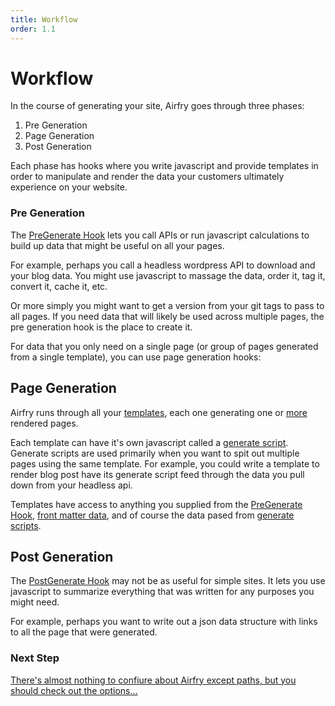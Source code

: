 ```yaml
---
title: Workflow
order: 1.1
---
```


# Workflow

In the course of generating your site, Airfry goes through three phases:

1. Pre Generation
2. Page Generation
3. Post Generation

Each phase has hooks where you write javascript and provide templates in order to manipulate and render the data your customers ultimately experience on your website.

### Pre Generation

The [PreGenerate Hook](/docs/templates/preGenerate/) lets you call APIs or run javascript calculations to build up data that might be useful on all your pages.

For example, perhaps you call a headless wordpress API to download and your blog data. You
might use javascript to massage the data, order it, tag it, convert it, cache it, etc.

Or more simply you might want to get a version from your git tags to pass to all pages. If you need data that will likely be used across multiple pages, the pre generation hook is the place to create it.

For data that you only need on a single page (or group of pages generated from a single template), you can use page generation hooks:

## Page Generation

Airfry runs through all your [templates](/docs/templates/templates/), each one generating one or [more](/docs/templates/pagesFromData/) rendered pages.

Each template can have it's own javascript called a [generate script](/docs/templates/generateScript/). Generate scripts are used primarily when you want to spit out multiple pages using the same template. For example, you could write a template to render blog post have its generate script feed through the data you pull down from your headless api.

Templates have access to anything you supplied from the [PreGenerate Hook](/docs/templates/preGenerate/), [front matter data](/docs/templates/frontmatter/), and of course the data pased from [generate scripts](/docs/templates/generateScript/).

## Post Generation

The [PostGenerate Hook](/docs/templates/postGenerate/) may not be as useful for simple sites. It lets you use javascript to summarize everything that was written for any purposes you might need.

For example, perhaps you want to write out a json data structure with links to all the page that were generated.

### Next Step

[There's almost nothing to confiure about Airfry except paths, but you should check out the options...](/docs/setup/)
